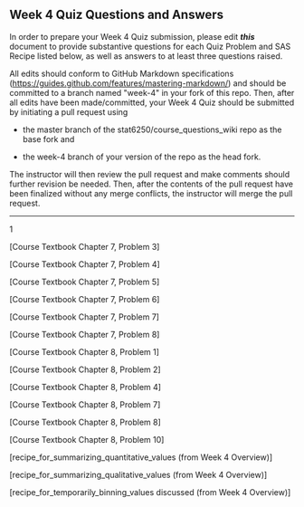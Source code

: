 ## Week 4 Quiz Questions and Answers

In order to prepare your Week 4 Quiz submission, please edit ***this*** document to provide substantive questions for each Quiz Problem and SAS Recipe listed below, as well as answers to at least three questions raised.

All edits should conform to GitHub Markdown specifications (https://guides.github.com/features/mastering-markdown/) and should be committed to a branch named "week-4" in your fork of this repo. Then, after all edits have been made/committed, your Week 4 Quiz should be submitted by initiating a pull request using

- the master branch of the stat6250/course_questions_wiki repo as the base fork and

- the week-4 branch of your version of the repo as the head fork.

The instructor will then review the pull request and make comments should further revision be needed. Then, after the contents of the pull request have been finalized without any merge conflicts, the instructor will merge the pull request.

********************************************************************************

1

[Course Textbook Chapter 7, Problem 3]



[Course Textbook Chapter 7, Problem 4]



[Course Textbook Chapter 7, Problem 5]



[Course Textbook Chapter 7, Problem 6]



[Course Textbook Chapter 7, Problem 7]



[Course Textbook Chapter 7, Problem 8]



[Course Textbook Chapter 8, Problem 1]



[Course Textbook Chapter 8, Problem 2]



[Course Textbook Chapter 8, Problem 4]



[Course Textbook Chapter 8, Problem 7]



[Course Textbook Chapter 8, Problem 8]



[Course Textbook Chapter 8, Problem 10]



[recipe_for_summarizing_quantitative_values (from Week 4 Overview)]



[recipe_for_summarizing_qualitative_values (from Week 4 Overview)]



[recipe_for_temporarily_binning_values discussed (from Week 4 Overview)]


